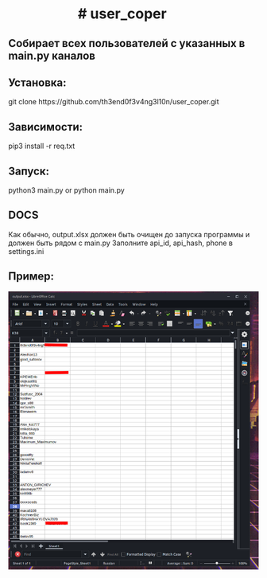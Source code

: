 <h1>&#8195;&#8195;&#8195;&#8195;&#8195;# user_coper</h1>

Собирает всех пользователей с указанных в main.py каналов
----

<h2> Установка: </h2>
    git clone https://github.com/th3end0f3v4ng3l10n/user_coper.git

<h2> Зависимости: </h2>
	pip3 install -r req.txt

<h2>Запуск: </h2>
	python3 main.py
or 
	python main.py
	
<h2>DOCS</h2>
Как обычно, output.xlsx должен быть очищен до запуска программы и должен быть рядом с main.py
Заполните api_id, api_hash, phone в settings.ini

<h2>Пример: </h2>

![Image alt](https://github.com/th3end0f3v4ng3l10n/user_coper/blob/main/example.png)
